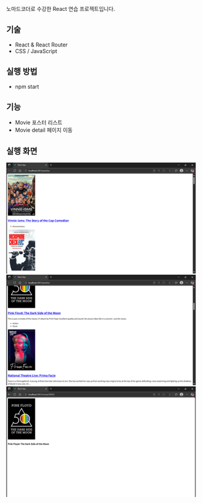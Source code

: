 노마드코더로 수강한 React 연습 프로젝트입니다.

## 기술
- React & React Router
- CSS / JavaScript

## 실행 방법
- npm start

## 기능
- Movie 포스터 리스트
- Movie detail 페이지 이동

## 실행 화면
![메인 페이지1](./run/main.png)
![메인 페이지2](./run/main2.png)
![detail 페이지](./run/detail.png)
